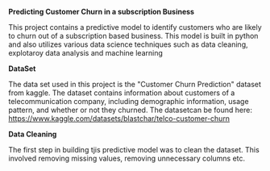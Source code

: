 **Predicting Customer Churn in a subscription Business**

This project contains a predictive model to identify customers who are likely to churn out of a subscription based business. This model is built in python and also utilizes various data science techniques such as data cleaning, explotaroy data analysis and machine learning 

**DataSet**

The data set used in this project is the "Customer Churn Prediction" dataset from kaggle. The dataset contains information about customers of a telecommunication company, including demographic information, usage pattern, and whether or not they churned. 
The datasetcan be found here: https://www.kaggle.com/datasets/blastchar/telco-customer-churn

**Data Cleaning** 

The first step in building tjis predictive model was to clean the dataset. This involved removing missing values, removing unnecessary columns etc.
